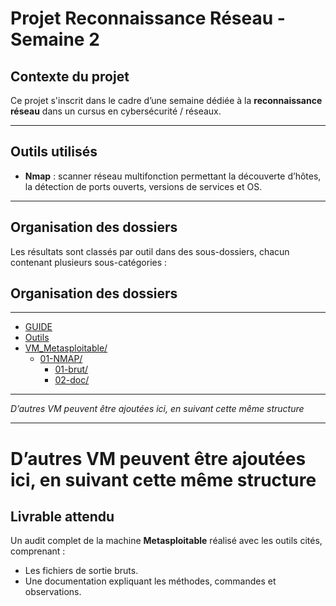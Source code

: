 # Projet Reconnaissance Réseau - Semaine 2

## Contexte du projet

Ce projet s'inscrit dans le cadre d’une semaine dédiée à la **reconnaissance réseau** dans un cursus en cybersécurité / réseaux.

---

## Outils utilisés

- **Nmap** : scanner réseau multifonction permettant la découverte d’hôtes, la détection de ports ouverts, versions de services et OS.

---

## Organisation des dossiers

Les résultats sont classés par outil dans des sous-dossiers, chacun contenant plusieurs sous-catégories :

## Organisation des dossiers

---
- [GUIDE](./GUIDE/)
- [Outils](./Outils)
- [VM_Metasploitable/](./VM_Metasploitable)
  - [01-NMAP/](./VM_Metasploitable/01-NMAP)
    - [01-brut/](./VM_Metasploitable/01-NMAP/01-brut)
    - [02-doc/](./VM_Metasploitable/01-NMAP/02-doc)

---

*D’autres VM peuvent être ajoutées ici, en suivant cette même structure*

---

# D’autres VM peuvent être ajoutées ici, en suivant cette même structure

## Livrable attendu

Un audit complet de la machine **Metasploitable**  réalisé avec les outils cités, comprenant :

- Les fichiers de sortie bruts.
- Une documentation expliquant les méthodes, commandes et observations.